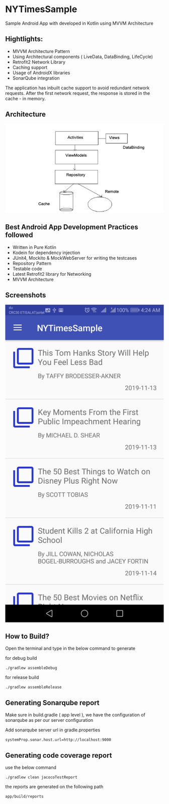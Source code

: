 # NYTimesSample

Sample Android App with developed in Kotlin using MVVM Architecture


##  Hightlights:

- MVVM Architecture Pattern
- Using Architectural components ( LiveData, DataBinding, LifeCycle)
- Retrofit2 Network Library
- Caching support
- Usage of AndroidX libraries
- SonarQube integration

The application has inbuilt cache support to avoid redundant network requests. 
After the first network request, the response is stored in the cache - in memory. 

## Architecture

![alt text](https://github.com/jitendar7/NYTimesSampleApp/blob/master/architecture/MVVM_Architecture.png)



## Best Android App Development Practices followed

- Written in Pure Kotlin
- Kodein for dependency injection
- JUnit4, Mockito & MockWebServer for writing the testcases
- Repository Pattern
- Testable code 
- Latest Retrofit2 library for Networking
- MVVM Architecture 


## Screenshots 

![alt text](https://github.com/jitendar7/NYTimesSampleApp/blob/master/screenshots/device-2019-11-20-042420.png)


## How to Build? 

Open the terminal and type in the below command to generate

for debug build
```
./gradlew assembleDebug
```


for release build
```
./gradlew assembleRelease
```

## Generating Sonarqube report
Make sure in build.gradle ( app level ), we have the configuration of sonarqube as per our server configuration

Add sonarqube server url in gradle.properties
```
systemProp.sonar.host.url=http://localhost:9000
```

## Generating code coverage report

use the below command 
```
./gradlew clean jacocoTestReport
```
the reports are generated on the following path
```
app/build/reports
```
